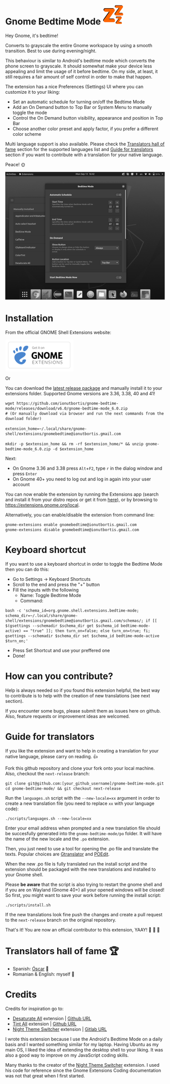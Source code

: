 # Gnome Bedtime Mode ![](./extras/images/bedtime-mode-icon.svg)

Hey Gnome, it's bedtime!

Converts to grayscale the entire Gnome workspace by using a smooth transition. Best to use during evening/night.

This behaviour is similar to Android's bedtime mode which converts the phone screen to grayscale. It should somewhat make your device less appealing and limit the usage of it before bedtime. On my side, at least, it still requires a fair amount of self control in order to make that happen.

The extension has a nice Preferences (Settings) UI where you can customize it to your liking:

- Set an automatic schedule for turning on/off the Bedtime Mode
- Add an On Demand button to Top Bar or System Menu to manually toggle the mode
- Control the On Demand button visibility, appearance and position in Top Bar
- Choose another color preset and apply factor, if you prefer a different color scheme

Multi language support is also available. Please check the [Translators hall of fame](#translators) section for the supported languages list and [Guide for translators](#guide-for-translators) section if you want to contribute with a translation for your native language.

Peace! :sun_with_face:

![](./extras/images/screenshot.png)

# Installation

From the official GNOME Shell Extensions website:

[ego]: https://extensions.gnome.org/extension/4012/bedtime-mode/

[<img src="https://raw.githubusercontent.com/andyholmes/gnome-shell-extensions-badge/master/get-it-on-ego.svg?sanitize=true" alt="Get it on GNOME Extensions" height="100" align="middle">][ego]

Or

[latest]: https://github.com/ionutbortis/gnome-bedtime-mode/releases/download/v6.0/gnome-bedtime-mode_6.0.zip

You can download the [latest release package][latest] and manually install it to your extensions folder. Supported Gnome versions are 3.36, 3.38, 40 and 41!

```
wget https://github.com/ionutbortis/gnome-bedtime-mode/releases/download/v6.0/gnome-bedtime-mode_6.0.zip
# (Or manually download via browser and run the next commands from the download folder)

extension_home=~/.local/share/gnome-shell/extensions/gnomebedtime@ionutbortis.gmail.com

mkdir -p $extension_home && rm -rf $extension_home/* && unzip gnome-bedtime-mode_6.0.zip -d $extension_home
```

Next:

- On Gnome 3.36 and 3.38 press `Alt`+`F2`, type `r` in the dialog window and press `Enter`
- On Gnome 40+ you need to log out and log in again into your user account

You can now enable the extension by running the Extensions app (search and install it from your distro repos or get it from [here](https://flathub.org/apps/details/org.gnome.Extensions)), or by
browsing to https://extensions.gnome.org/local.

Alternatively, you can enable/disable the extension from command line:

```
gnome-extensions enable gnomebedtime@ionutbortis.gmail.com
gnome-extensions disable gnomebedtime@ionutbortis.gmail.com
```

# Keyboard shortcut

If you want to use a keyboard shortcut in order to toggle the Bedtime Mode then you can do this:

- Go to Settings -> Keyboard Shortcuts
- Scroll to the end and press the "+" button
- Fill the inputs with the following
  - Name: Toggle Bedtime Mode
  - Command:

```
bash -c 'schema_id=org.gnome.shell.extensions.bedtime-mode; schema_dir=~/.local/share/gnome-shell/extensions/gnomebedtime@ionutbortis.gmail.com/schemas/; if [[ $(gsettings --schemadir $schema_dir get $schema_id bedtime-mode-active) == "true" ]]; then turn_on=false; else turn_on=true; fi; gsettings --schemadir $schema_dir set $schema_id bedtime-mode-active $turn_on;'
```

- Press Set Shortcut and use your preffered one
- Done!

# How can you contribute?

Help is always needed so if you found this extension helpful, the best way to contribute is to help with the creation of new translations (see next section).

If you encounter some bugs, please submit them as issues here on github. Also, feature requests or improvement ideas are welcomed.

# Guide for translators

If you like the extension and want to help in creating a translation for your native language, please carry on reading. :thumbsup:

Fork this github repository and clone your fork onto your local machine. Also, checkout the `next-release` branch:

```
git clone git@github.com:[your_github_username]/gnome-bedtime-mode.git
cd gnome-bedtime-mode/ && git checkout next-release
```

Run the `languages.sh` script with the `--new-locale=xx` argument in order to create a new translation file (you need to replace `xx` with your language code):

```
./scripts/languages.sh --new-locale=xx
```

Enter your email address when prompted and a new translation file should be succesfully generated into the `gnome-bedtime-mode/po` folder. It will have the name of the new locale and the `.po` extension.

Then, you just need to use a tool for opening the .po file and translate the texts. Popular choices are [ Gtranslator](https://flathub.org/apps/details/org.gnome.Gtranslator) and [POEdit](https://flathub.org/apps/details/net.poedit.Poedit).

When the new .po file is fully translated run the install script and the extension should be packaged with the new translations and installed to your Gnome shell.

Please **be aware** that the script is also trying to restart the gnome shell and if you are on Wayland (Gnome 40+) all your opened windows will be closed! So first, you might want to save your work before running the install script:

```
./scripts/install.sh
```

If the new translations look fine push the changes and create a pull request to the `next-release` branch on the original repository.

That's it! You are now an official contributor to this extension, YAAY! :partying_face: :tada: :pray:

<a name="translators">

# Translators hall of fame :trophy:

- Spanish: [Óscar](https://github.com/oscfdezdz) :medal_sports:
- Romanian & English: myself :medal_sports:

# Credits

Credits for inspiration go to:

- [Desaturate All](https://extensions.gnome.org/extension/1102/desaturate-all/) extension | [Github URL](https://github.com/laerne/desaturate_all)
- [Tint All](https://extensions.gnome.org/extension/1471/tint-all/) extension | [Github URL](https://github.com/amarovita/tint-all)
- [Night Theme Switcher](https://extensions.gnome.org/extension/2236/night-theme-switcher/) extension | [Gitlab URL](https://gitlab.com/rmnvgr/nightthemeswitcher-gnome-shell-extension/)

I wrote this extension because I use the Android's Bedtime Mode on a daily basis and I wanted something similar for my laptop. Having Ubuntu as my main OS, I liked the idea of extending the desktop shell to your liking. It was also a good way to improve on my JavaScript coding skills.

Many thanks to the creator of the [Night Theme Switcher](https://gitlab.com/rmnvgr/nightthemeswitcher-gnome-shell-extension/) extension. I used his code for reference since the Gnome Extensions Coding documentation was not that great when I first started.
